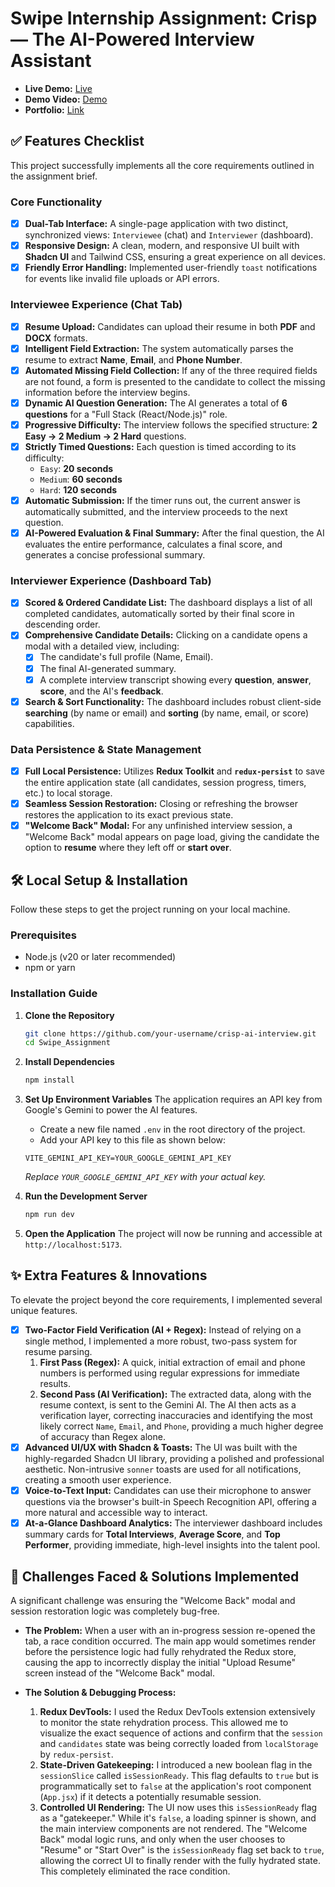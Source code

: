 
# Swipe Internship Assignment: Crisp — The AI-Powered Interview Assistant

- **Live Demo:** [Live](https://swipe-assignment-iota.vercel.app/)
- **Demo Video:** [Demo](https://jumpshare.com/share/njA2TEton9wAfm8G8z5X)
- **Portfolio:** [Link](https://aravind-induri.vercel.app/)

## ✅ Features Checklist

This project successfully implements all the core requirements outlined in the assignment brief.

### **Core Functionality**
- [x] **Dual-Tab Interface:** A single-page application with two distinct, synchronized views: `Interviewee` (chat) and `Interviewer` (dashboard).
- [x] **Responsive Design:** A clean, modern, and responsive UI built with **Shadcn UI** and Tailwind CSS, ensuring a great experience on all devices.
- [x] **Friendly Error Handling:** Implemented user-friendly `toast` notifications for events like invalid file uploads or API errors.

### **Interviewee Experience (Chat Tab)**
- [x] **Resume Upload:** Candidates can upload their resume in both **PDF** and **DOCX** formats.
- [x] **Intelligent Field Extraction:** The system automatically parses the resume to extract **Name**, **Email**, and **Phone Number**.
- [x] **Automated Missing Field Collection:** If any of the three required fields are not found, a form is presented to the candidate to collect the missing information before the interview begins.
- [x] **Dynamic AI Question Generation:** The AI generates a total of **6 questions** for a "Full Stack (React/Node.js)" role.
- [x] **Progressive Difficulty:** The interview follows the specified structure: **2 Easy → 2 Medium → 2 Hard** questions.
- [x] **Strictly Timed Questions:** Each question is timed according to its difficulty:
    - `Easy`: **20 seconds**
    - `Medium`: **60 seconds**
    - `Hard`: **120 seconds**
- [x] **Automatic Submission:** If the timer runs out, the current answer is automatically submitted, and the interview proceeds to the next question.
- [x] **AI-Powered Evaluation & Final Summary:** After the final question, the AI evaluates the entire performance, calculates a final score, and generates a concise professional summary.

### **Interviewer Experience (Dashboard Tab)**
- [x] **Scored & Ordered Candidate List:** The dashboard displays a list of all completed candidates, automatically sorted by their final score in descending order.
- [x] **Comprehensive Candidate Details:** Clicking on a candidate opens a modal with a detailed view, including:
    - [x] The candidate's full profile (Name, Email).
    - [x] The final AI-generated summary.
    - [x] A complete interview transcript showing every **question**, **answer**, **score**, and the AI's **feedback**.
- [x] **Search & Sort Functionality:** The dashboard includes robust client-side **searching** (by name or email) and **sorting** (by name, email, or score) capabilities.

### **Data Persistence & State Management**
- [x] **Full Local Persistence:** Utilizes **Redux Toolkit** and **`redux-persist`** to save the entire application state (all candidates, session progress, timers, etc.) to local storage.
- [x] **Seamless Session Restoration:** Closing or refreshing the browser restores the application to its exact previous state.
- [x] **"Welcome Back" Modal:** For any unfinished interview session, a "Welcome Back" modal appears on page load, giving the candidate the option to **resume** where they left off or **start over**.

## 🛠️ Local Setup & Installation

Follow these steps to get the project running on your local machine.

### **Prerequisites**
-   Node.js (v20 or later recommended)
-   npm or yarn

### **Installation Guide**

1.  **Clone the Repository**
    ```sh
    git clone https://github.com/your-username/crisp-ai-interview.git
    cd Swipe_Assignment
    ```

2.  **Install Dependencies**
    ```sh
    npm install
    ```

3.  **Set Up Environment Variables**
    The application requires an API key from Google's Gemini to power the AI features.

    -   Create a new file named `.env` in the root directory of the project.
    -   Add your API key to this file as shown below:

    ```env
    VITE_GEMINI_API_KEY=YOUR_GOOGLE_GEMINI_API_KEY
    ```
    *Replace `YOUR_GOOGLE_GEMINI_API_KEY` with your actual key.*

4.  **Run the Development Server**
    ```sh
    npm run dev
    ```

5.  **Open the Application**
    The project will now be running and accessible at `http://localhost:5173`.

## ✨ Extra Features & Innovations

To elevate the project beyond the core requirements, I implemented several unique features.

- [x] **Two-Factor Field Verification (AI + Regex):** Instead of relying on a single method, I implemented a more robust, two-pass system for resume parsing.
    1.  **First Pass (Regex):** A quick, initial extraction of email and phone numbers is performed using regular expressions for immediate results.
    2.  **Second Pass (AI Verification):** The extracted data, along with the resume context, is sent to the Gemini AI. The AI then acts as a verification layer, correcting inaccuracies and identifying the most likely correct `Name`, `Email`, and `Phone`, providing a much higher degree of accuracy than Regex alone.
- [x] **Advanced UI/UX with Shadcn & Toasts:** The UI was built with the highly-regarded Shadcn UI library, providing a polished and professional aesthetic. Non-intrusive `sonner` toasts are used for all notifications, creating a smooth user experience.
- [x] **Voice-to-Text Input:** Candidates can use their microphone to answer questions via the browser's built-in Speech Recognition API, offering a more natural and accessible way to interact.
- [x] **At-a-Glance Dashboard Analytics:** The interviewer dashboard includes summary cards for **Total Interviews**, **Average Score**, and **Top Performer**, providing immediate, high-level insights into the talent pool.

## 🧠 Challenges Faced & Solutions Implemented

A significant challenge was ensuring the "Welcome Back" modal and session restoration logic was completely bug-free.

-   **The Problem:** When a user with an in-progress session re-opened the tab, a race condition occurred. The main app would sometimes render before the persistence logic had fully rehydrated the Redux store, causing the app to incorrectly display the initial "Upload Resume" screen instead of the "Welcome Back" modal.

-   **The Solution & Debugging Process:**
    1.  **Redux DevTools:** I used the Redux DevTools extension extensively to monitor the state rehydration process. This allowed me to visualize the exact sequence of actions and confirm that the `session` and `candidates` state was being correctly loaded from `localStorage` by `redux-persist`.
    2.  **State-Driven Gatekeeping:** I introduced a new boolean flag in the `sessionSlice` called `isSessionReady`. This flag defaults to `true` but is programmatically set to `false` at the application's root component (`App.jsx`) if it detects a potentially resumable session.
    3.  **Controlled UI Rendering:** The UI now uses this `isSessionReady` flag as a "gatekeeper." While it's `false`, a loading spinner is shown, and the main interview components are not rendered. The "Welcome Back" modal logic runs, and only when the user chooses to "Resume" or "Start Over" is the `isSessionReady` flag set back to `true`, allowing the correct UI to finally render with the fully hydrated state. This completely eliminated the race condition.
